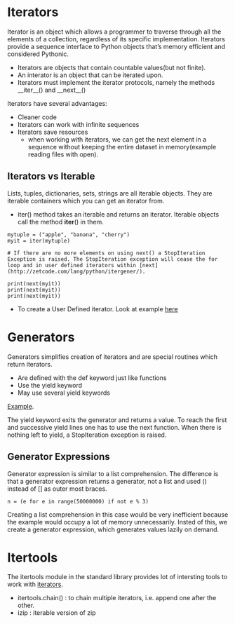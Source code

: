 # Iterators 

Iterator is an object which allows a programmer to traverse through all the elements of a collection, regardless of its specific implementation. Iterators provide a sequence interface to Python objects that’s memory efficient and considered Pythonic. 

- Iterators are objects that contain countable values(but not finite).
- An interator is an object that can be iterated upon.
- Iterators must implement the iterator protocols, namely the methods \_\_iter\_\_() and  \_\_next\_\_()

Iterators have several advantages:

- Cleaner code
- Iterators can work with infinite sequences
- Iterators save resources
    - when working with iterators, we can get the next element in a sequence without keeping the entire dataset in memory(example reading files with open).

## Iterators vs Iterable

Lists, tuples, dictionaries, sets, strings are all iterable objects. They are iterable containers which you can get an iterator from.
- iter() method takes an iterable and returns an iterator. Iterable objects call the method __iter__() in them.
 
```
mytuple = ("apple", "banana", "cherry")
myit = iter(mytuple)

# If there are no more elements on using next() a StopIteration Exception is raised. The StopIteration exception will cease the for loop and in user defined iterators within [next](http://zetcode.com/lang/python/itergener/).

print(next(myit))
print(next(myit))
print(next(myit))

```

- To create a User Defined iterator. Look at example [here](https://www.w3schools.com/python/python\_iterators.asp)


# Generators

Generators simplifies creation of iterators and are special routines which return iterators. 

- Are defined with the def keyword just like functions
- Use the yield keyword
- May use several yield keywords 

[Example](http://zetcode.com/lang/python/itergener/).

The yield keyword exits the generator and returns a value. To reach the first and successive yield lines one has to use the next function. When there is nothing left to yield, a StopIteration exception is raised.

## Generator Expressions

Generator expression is similar to a list comprehension. The difference is that a generator expression returns a generator, not a list and used () instead of [] as outer most braces.

```
n = (e for e in range(50000000) if not e % 3)
```

Creating a list comprehension in this case would be very inefficient because the example would occupy a lot of memory unnecessarily. Insted of this, we create a generator expression, which generates values lazily on demand.

# Itertools 

The itertools module in the standard library provides lot of intersting tools to work with [iterators](https://anandology.com/python-practice-book/iterators.html).

- itertools.chain() : to chain multiple iterators, i.e. append one after the other.
- izip : iterable version of zip












